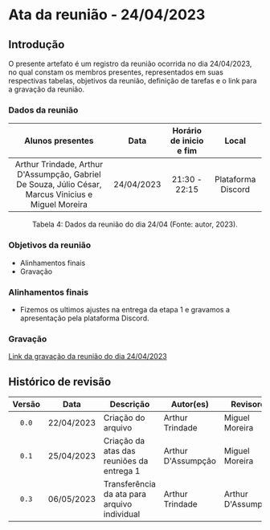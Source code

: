 # Ata da reunião - 24/04/2023
## Introdução

O presente artefato é um registro da reunião ocorrida no dia 24/04/2023, no qual constam os membros presentes, representados em suas respectivas tabelas, objetivos da reunião, definição de tarefas e o link para a gravação da reunião.

### Dados da reunião

|                                    Alunos presentes                                     |    Data    | Horário de inicio e fim |      Local       |
| :-------------------------------------------------------------------------------------: | :--------: | :---------------------: | :--------------: |
| Arthur Trindade, Arthur D'Assumpção, Gabriel De Souza, Júlio César, Marcus Vinicius e Miguel Moreira | 24/04/2023 | 21:30 - 22:15 | Plataforma Discord |

<div style="text-align: center">
<p> Tabela 4: Dados da reunião do dia 24/04 (Fonte: autor, 2023). </p>
</div>

### Objetivos da reunião
-  Alinhamentos finais
-  Gravação

### Alinhamentos finais
- Fizemos os ultimos ajustes na entrega da etapa 1 e gravamos a apresentação pela plataforma Discord.

### Gravação

[Link da gravação da reunião do dia 24/04/2023](https://youtu.be/HTT_8Qk3hh0)

## Histórico de revisão

| Versão     | Data        | Descrição            | Autor(es)                          | Revisores  |
| :--------: | :---------: | -------------------- | ---------------------------------- | ---------- |
| `0.0`      |  22/04/2023 | Criação do arquivo   | Arthur Trindade           | Miguel Moreira |
| `0.1`      |  25/04/2023 | Criação da atas das reuniões da entrega 1 | Arthur D'Assumpção | Miguel Moreira |
| `0.3`      |  06/05/2023 | Transferência da ata para arquivo individual | Arthur Trindade | Arthur D'Assumpção |